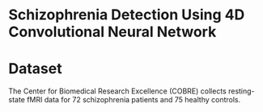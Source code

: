 # Schizophrenia Detection Using 4D Convolutional Neural Network

# Dataset
The Center for Biomedical Research Excellence (COBRE) collects resting-state fMRI data for 72 schizophrenia patients and 75 healthy controls.
